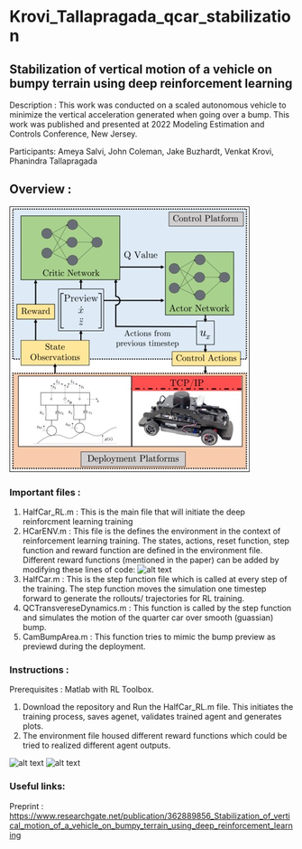 # Krovi_Tallapragada_qcar_stabilization
## Stabilization of vertical motion of a vehicle on bumpy terrain using deep reinforcement learning

Description : This work was conducted on a scaled autonomous vehicle to minimize the vertical acceleration generated when going over a bump.
This work was published and presented at 2022 Modeling Estimation and Controls Conference, New Jersey.

Participants: Ameya Salvi, John Coleman, Jake Buzhardt, Venkat Krovi, Phanindra Tallapragada

## Overview : 
![alt text](https://github.com/ClemsonFA1p1/Krovi_Tallapragada_qcar_stabilization/blob/main/mecc_1.jpg)


### Important files : 
1. HalfCar_RL.m : This is the main file that will initiate the deep reinforcment learning training
2. HCarENV.m : This file is the defines the environment in the context of reinforcement learning training. The states, actions, reset function, step function and reward function are defined in the environment file. Different reward functions (mentioned in the paper) can be added by modifying these lines of code:
![alt text](https://github.com/ClemsonFA1p1/Krovi_Tallapragada_qcar_stabilization/blob/main/mecc_4jpg)
3. HalfCar.m : This is the step function file which is called at every step of the training. The step function moves the simulation one timestep forward to generate the rollouts/ trajectories for RL training.
4. QCTransvereseDynamics.m : This function is called by the step function and simulates the motion of the quarter car over smooth (guassian) bump.
5. CamBumpArea.m : This function tries to mimic the bump preview as previewd during the deployment.

### Instructions :
Prerequisites : Matlab with RL Toolbox.

1. Download the repository and Run the HalfCar_RL.m file. This initiates the training process, saves agenet, validates trained agent and generates plots.
2. The environment file housed different reward functions which could be tried to realized different agent outputs.

![alt text](https://github.com/ClemsonFA1p1/Krovi_Tallapragada_qcar_stabilization/blob/main/mecc_3jpg)
![alt text](https://github.com/ClemsonFA1p1/Krovi_Tallapragada_qcar_stabilization/blob/main/mecc_2jpg)


### Useful links:
Preprint : https://www.researchgate.net/publication/362889856_Stabilization_of_vertical_motion_of_a_vehicle_on_bumpy_terrain_using_deep_reinforcement_learning
